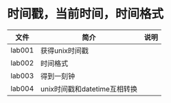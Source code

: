 # 时间戳，当前时间，时间格式

|文件|简介|说明|
|---|---|---|
|lab001|获得unix时间戳| |
|lab002|时间格式| |
|lab003|得到一刻钟| |
|lab004|unix时间戳和datetime互相转换| |